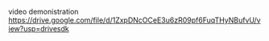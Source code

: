 video demonistration https://drive.google.com/file/d/1ZxpDNcOCeE3u6zR09pf6FuqTHyNBufvU/view?usp=drivesdk
